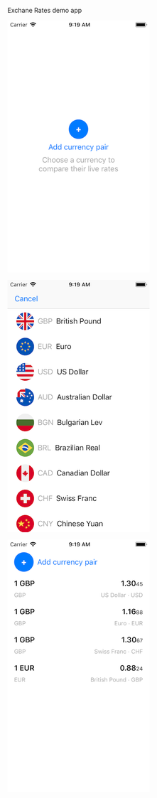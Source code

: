Exchane Rates demo app

![Empty currencies rates view](01.png)

![Currency pick view](02.png)

![Currency rates view](03.png)
